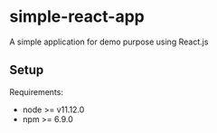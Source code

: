 # simple-react-app #

A simple application for demo purpose using React.js

## Setup ##

Requirements:
- node >= v11.12.0
- npm >= 6.9.0
